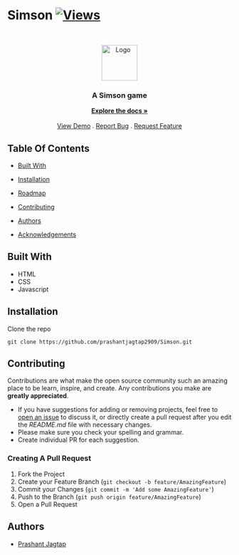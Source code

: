 # Simson [![Views](https://hits.seeyoufarm.com/api/count/incr/badge.svg?url=https%3A%2F%2Fgithub.com%2Fprashantjagtap2909%2FSimson&count_bg=%2379C83D&title_bg=%23555555&icon=&icon_color=%23E7E7E7&title=Views&edge_flat=false)](https://hits.seeyoufarm.com)



<br/>
<p align="center">
  <a href="https://github.com/prashantjagtap2909/Simson">
    <img src="https://github.com/prashantjagtap2909/Simson/assets/93985255/48ec0435-d238-4729-99bc-64a287648326" alt="Logo" width="80" height="80">
  </a>

  <h3 align="center">A Simson game </h3>

  <p align="center">
    <a href="https://github.com/prashantjagtap2909/Simson"><strong>Explore the docs »</strong></a>
    <br/>
    <br/>
    <a href="https://prashantjagtap2909.github.io/Simson/">View Demo</a>
    .
    <a href="https://github.com/prashantjagtap2909/Simson/issues">Report Bug</a>
    .
    <a href="https://github.com/prashantjagtap2909/Simson/issues">Request Feature</a>
  </p>
</p>



## Table Of Contents


* [Built With](#built-with)

* [Installation](#installation)
* [Roadmap](#roadmap)
* [Contributing](#contributing)
* [Authors](#authors)
* [Acknowledgements](#acknowledgements)




## Built With

  - HTML
  - CSS
  - Javascript




## Installation


 Clone the repo

```
git clone https://github.com/prashantjagtap2909/Simson.git
```



## Contributing

Contributions are what make the open source community such an amazing place to be learn, inspire, and create. Any contributions you make are **greatly appreciated**.
* If you have suggestions for adding or removing projects, feel free to [open an issue](https://github.com/prashantjagtap2909/Simson/issues/new) to discuss it, or directly create a pull request after you edit the *README.md* file with necessary changes.
* Please make sure you check your spelling and grammar.
* Create individual PR for each suggestion.


### Creating A Pull Request

1. Fork the Project
2. Create your Feature Branch (`git checkout -b feature/AmazingFeature`)
3. Commit your Changes (`git commit -m 'Add some AmazingFeature'`)
4. Push to the Branch (`git push origin feature/AmazingFeature`)
5. Open a Pull Request

## Authors

* [Prashant Jagtap](https://github.com/prashantjagtap2909/) 

